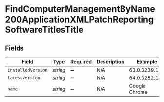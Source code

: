 # FindComputerManagementByName200ApplicationXMLPatchReportingSoftwareTitlesTitle


## Fields

| Field              | Type               | Required           | Description        | Example            |
| ------------------ | ------------------ | ------------------ | ------------------ | ------------------ |
| `installedVersion` | *string*           | :heavy_minus_sign: | N/A                | 63.0.3239.132      |
| `latestVersion`    | *string*           | :heavy_minus_sign: | N/A                | 64.0.3282.119      |
| `name`             | *string*           | :heavy_minus_sign: | N/A                | Google Chrome      |